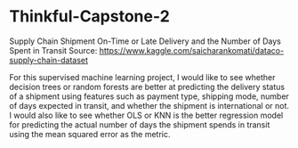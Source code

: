 # Thinkful-Capstone-2
Supply Chain Shipment On-Time or Late Delivery and the Number of Days Spent in Transit
Source: https://www.kaggle.com/saicharankomati/dataco-supply-chain-dataset

For this supervised machine learning project, I would like to see whether decision trees or random forests are better at predicting the delivery status of a shipment using features such as payment type, shipping mode, number of days expected in transit, and whether the shipment is international or not. I would also like to see whether OLS or KNN is the better regression model for predicting the actual number of days the shipment spends in transit using the mean squared error as the metric.
